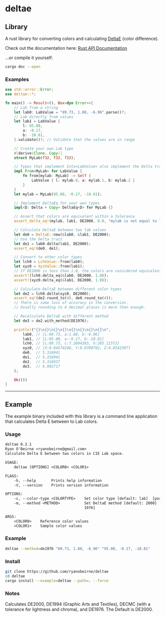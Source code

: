 # deltae

## Library

A rust library for converting colors and calculating
[DeltaE](http://www.colorwiki.com/wiki/Delta_E:_The_Color_Difference) (color
difference).

Check out the documentation here:
[Rust API Documentation](https://ryanobeirne.github.io/deltae)

...or compile it yourself:

```sh
cargo doc --open
```

### Examples

```rust
use std::error::Error;
use deltae::*;

fn main() -> Result<(), Box<dyn Error>>{
    // Lab from a string
    let lab0: LabValue = "89.73, 1.88, -6.96".parse()?;
    // Lab directly from values
    let lab1 = LabValue {
        l: 95.08,
        a: -0.17,
        b: -10.81,
    }.validate()?; // Validate that the values are in range

    // Create your own Lab type
    #[derive(Clone, Copy)]
    struct MyLab(f32, f32, f32);

    // Types that implement Into<LabValue> also implement the Delta trait
    impl From<MyLab> for LabValue {
        fn from(mylab: MyLab) -> Self {
            LabValue { l: mylab.0, a: mylab.1, b: mylab.2 }
        }
    }
    let mylab = MyLab(95.08, -0.17, -10.81);

    // Implement DeltaEq for your own types
    impl<D: Delta + Copy> DeltaEq<D> for MyLab {}

    // Assert that colors are equivalent within a tolerance
    assert_delta_eq!(mylab, lab1, DE2000, 0.0, "mylab is not equal to lab1!");

    // Calculate DeltaE between two lab values
    let de0 = DeltaE::new(&lab0, &lab1, DE2000);
    // Use the Delta trait
    let de1 = lab0.delta(lab1, DE2000);
    assert_eq!(de0, de1);

    // Convert to other color types
    let lch0 = LchValue::from(lab0);
    let xyz0 = XyzValue::from(lab1);
    // If DE2000 is less than 1.0, the colors are considered equivalent
    assert!(lch0.delta_eq(&lab0, DE2000, 1.0));
    assert!(xyz0.delta_eq(&lab1, DE2000, 1.0));

    // Calculate DeltaE between different color types
    let de2 = lch0.delta(xyz0, DE2000);
    assert_eq!(de2.round_to(4), de0.round_to(4));
    // There is some loss of accuracy in the conversion.
    // Usually rounding to 4 decimal places is more than enough.

    // Recalculate DeltaE with different method
    let de3 = de2.with_method(DE1976);

    println!("{}\n{}\n{}\n{}\n{}\n{}\n{}\n{}\n",
        lab0, // [L:89.73, a:1.88, b:-6.96]
        lab1, // [L:95.08, a:-0.17, b:-10.81]
        lch0, // [L:89.73, c:7.2094383, h:285.11572]
        xyz0, // [X:0.84574246, Y:0.8780792, Z:0.8542397]
        de0,  // 5.316941
        de1,  // 5.316941
        de2,  // 5.316937
        de3,  // 6.902717
    );

    Ok(())
}
```

---

## Example

The example binary included with this library is a command line application that
calculates Delta E between to Lab colors.

### Usage

```txt
deltae 0.2.1
Ryan O'Beirne <ryanobeirne@gmail.com>
Calculate Delta E between two colors in CIE Lab space.

USAGE:
    deltae [OPTIONS] <COLOR0> <COLOR1>

FLAGS:
    -h, --help       Prints help information
    -V, --version    Prints version information

OPTIONS:
    -c, --color-type <COLORTYPE>    Set color type [default: lab]  [possible values: lab, lch, xyz]
    -m, --method <METHOD>           Set DeltaE method [default: 2000]  [possible values: 2000, 1994, 1994T, CMC1, CMC2,
                                    1976]

ARGS:
    <COLOR0>    Reference color values
    <COLOR1>    Sample color values
```

### Example

```sh
deltae --method=de1976 "89.73, 1.88, -6.96" "95.08, -0.17, -10.81"
```

### Install

```sh
git clone https://github.com/ryanobeirne/deltae
cd deltae
cargo install --example=deltae --path=. --force
```

### Notes

Calculates DE2000, DE1994 (Graphic Arts and Textiles), DECMC (with a tolerance
for lightness and chroma), and DE1976. The Default is DE2000.
